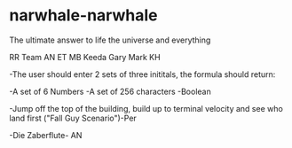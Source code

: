 # narwhale-narwhale
The ultimate answer to life the universe and everything

RR
Team
AN
ET
MB
Keeda
Gary
Mark
KH






-The user should enter 2 sets of three inititals, the formula should return:

-A set of 6 Numbers
-A set of 256 characters
-Boolean



-Jump off the top of the building, build up to terminal velocity and see who land first ("Fall Guy Scenario")-Per

-Die Zaberflute- AN





